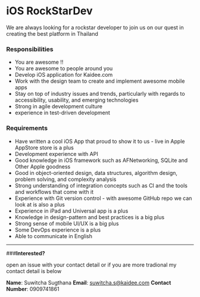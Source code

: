 # iOS RockStarDev

We are always looking for a rockstar developer to join us on our quest in creating the best platform in Thailand

### Responsibilities

- You are awesome !!
- You are awesome to people around you
- Develop iOS application for Kaidee.com
- Work with the design team to create and implement awesome mobile apps
- Stay on top of industry issues and trends, particularly with regards to accessibility, usability, and emerging technologies
- Strong in agile development culture
- experience in test-driven development

### Requirements

- Have written a cool iOS App that proud to show it to us - live in Apple AppStore store is a plus
- Development experience with API
- Good knowledge in iOS framework such as AFNetworking, SQLite and Other Apple goodness
- Good in object-oriented design, data structures, algorithm design, problem solving, and complexity analysis
- Strong understanding of integration concepts such as CI and the tools and workflows that come with it
- Experience with Git version control - with awesome GitHub repo we can look at is also a plus
- Experience in iPad and Universal app is a plus
- Knowledge in design-pattern and best practices is a big plus
- Strong sense of mobile UI/UX is a big plus
- Some DevOps experience is a plus
- Able to communicate in English


-----

###**Interested?**

open an issue with your contact detail or if you are more tradional my contact detail is below

**Name**: Suwitcha Sugthana
**Email**: suwitcha.s@kaidee.com
**Contact Number**: 0909741861

